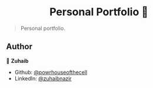 <h1 align="center">Personal Portfolio 🎯</h1>

> Personal portfolio.

## Author

👤 **Zuhaib**

-  Github: [@powrhouseofthecell](https://github.com/powrhouseofthecell)
-  LinkedIn: [@zuhaibnazir](https://linkedin.com/in/zuhaibnazir)
